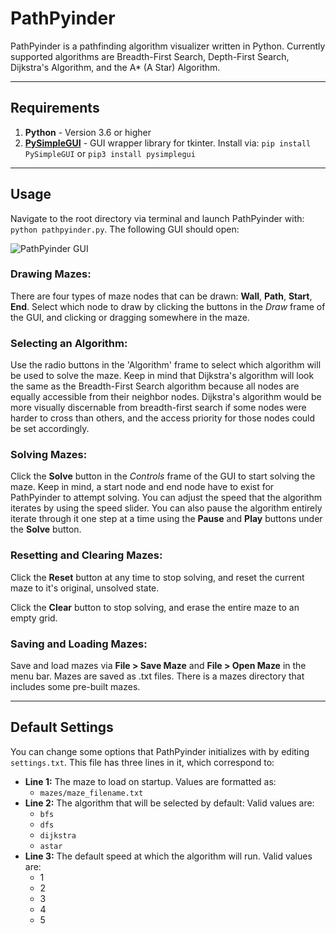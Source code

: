 # PathPyinder
PathPyinder is a pathfinding algorithm visualizer written in Python. Currently supported algorithms are Breadth-First Search, Depth-First Search, Dijkstra's Algorithm, and the A* (A Star) Algorithm.

---

## Requirements
1. **Python** - Version 3.6 or higher
2. **[PySimpleGUI](https://pysimplegui.readthedocs.io/en/latest/)** - GUI wrapper library for tkinter. 
Install via: `pip install PySimpleGUI` or `pip3 install pysimplegui`

---

## Usage
Navigate to the root directory via terminal and launch PathPyinder with: `python pathpyinder.py`. The following GUI should open:

![PathPyinder GUI](https://raw.githubusercontent.com/borisboguslavsky/Pathy/tree/master/assets/pathpyinder_gui.png "PathPyinder GUI")

### **Drawing Mazes:**
There are four types of maze nodes that can be drawn: **Wall**, **Path**, **Start**, **End**. Select which node to draw by clicking the buttons in the *Draw* frame of the GUI, and clicking or dragging somewhere in the maze.

### **Selecting an Algorithm:**
Use the radio buttons in the 'Algorithm' frame to select which algorithm will be used to solve the maze. Keep in mind that Dijkstra's algorithm will look the same as the Breadth-First Search algorithm because all nodes are equally accessible from their neighbor nodes. Dijkstra's algorithm would be more visually discernable from breadth-first search if some nodes were harder to cross than others, and the access priority for those nodes could be set accordingly.

### **Solving Mazes:**
Click the **Solve** button in the *Controls* frame of the GUI to start solving the maze. Keep in mind, a start node and end node have to exist for PathPyinder to attempt solving. You can adjust the speed that the algorithm iterates by using the speed slider. You can also pause the algorithm entirely iterate through it one step at a time using the **Pause** and **Play** buttons under the **Solve** button.

### **Resetting and Clearing Mazes:**
Click the **Reset** button at any time to stop solving, and reset the current maze to it's original, unsolved state.

Click the **Clear** button to stop solving, and erase the entire maze to an empty grid.

### **Saving and Loading Mazes:**
Save and load mazes via **File > Save Maze** and **File > Open Maze** in the menu bar. Mazes are saved as .txt files. There is a mazes directory that includes some pre-built mazes.

---

## Default Settings
You can change some options that PathPyinder initializes with by editing `settings.txt`. This file has three lines in it, which correspond to:
* **Line 1:** The maze to load on startup. Values are formatted as:
  * `mazes/maze_filename.txt`
* **Line 2:** The algorithm that will be selected by default: Valid values are:
  * `bfs`
  * `dfs`
  * `dijkstra`
  * `astar`
* **Line 3:** The default speed at which the algorithm will run. Valid values are:
  * 1
  * 2
  * 3
  * 4
  * 5